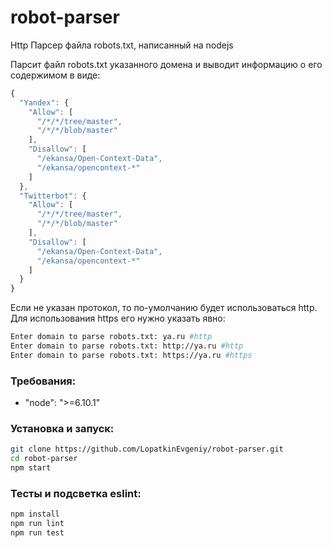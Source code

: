 # robot-parser
Http Парсер файла robots.txt, написанный на nodejs

Парсит файл robots.txt указанного домена и выводит информацию о его содержимом в виде:
```js
{
  "Yandex": {
    "Allow": [
      "/*/*/tree/master",
      "/*/*/blob/master"
    ],
    "Disallow": [
      "/ekansa/Open-Context-Data",
      "/ekansa/opencontext-*"
    ]
  },
  "Twitterbot": {
    "Allow": [
      "/*/*/tree/master",
      "/*/*/blob/master"
    ],
    "Disallow": [
      "/ekansa/Open-Context-Data",
      "/ekansa/opencontext-*"
    ]
  }
}
```

Если не указан протокол, то по-умолчанию будет использоваться http. Для использования https его нужно указать явно: 

```bash
Enter domain to parse robots.txt: ya.ru #http
Enter domain to parse robots.txt: http://ya.ru #http
Enter domain to parse robots.txt: https://ya.ru #https
```

### Требования:
* "node": ">=6.10.1"

### Установка и запуск:
```bash
git clone https://github.com/LopatkinEvgeniy/robot-parser.git
cd robot-parser
npm start
```

### Тесты и подсветка eslint:
```bash
npm install
npm run lint
npm run test
```